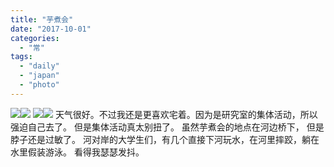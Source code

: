 ```yaml
---
title: "芋煮会"
date: "2017-10-01"
categories: 
  - "常"
tags: 
  - "daily"
  - "japan"
  - "photo"
---
```


![](https://i2.wp.com/tva2.sinaimg.cn/large/006tNc79gy1fk2rnzqhxlj31kw1kwe81.jpg?ssl=1)![](https://i2.wp.com/tva1.sinaimg.cn/large/006tNc79gy1fk2rn7y94pj3170170h7e.jpg?ssl=1) ![](https://i1.wp.com/tva1.sinaimg.cn/large/006tNc79gy1fk2rnswg3sj31kw1kwu0x.jpg?ssl=1)![](https://i2.wp.com/tva1.sinaimg.cn/large/006tNc79gy1fk2rnm666jj31kw1z4e83.jpg?ssl=1) 天气很好。不过我还是更喜欢宅着。因为是研究室的集体活动，所以强迫自己去了。 但是集体活动真太别扭了。 虽然芋煮会的地点在河边桥下， 但是脖子还是过敏了。 河对岸的大学生们，有几个直接下河玩水，在河里摔跤，躺在水里假装游泳。 看得我瑟瑟发抖。
